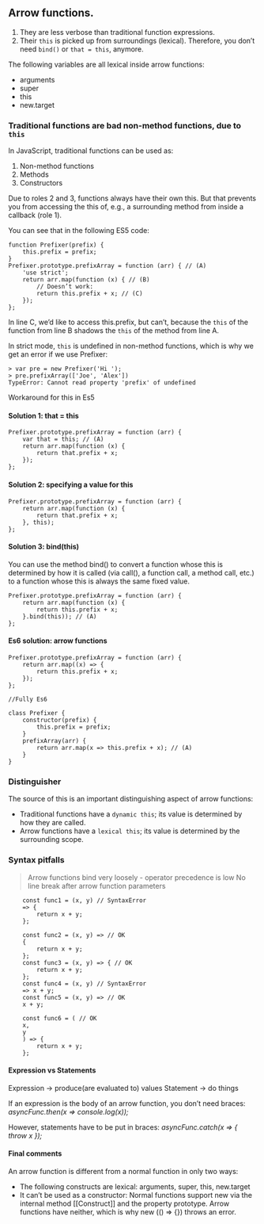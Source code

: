 ## Arrow functions.

1. They are less verbose than traditional function expressions.
2. Their `this` is picked up from surroundings (lexical). Therefore, you don’t need `bind()` or `that = this`, anymore.

The following variables are all lexical inside arrow functions:
   * arguments
   * super
   * this
   * new.target

### Traditional functions are bad non-method functions, due to `this` 
In JavaScript, traditional functions can be used as:

   1. Non-method functions
   2. Methods
   3. Constructors

Due to roles 2 and 3, functions always have their own this. 
But that prevents you from accessing the this of, e.g., a surrounding method from inside a callback (role 1).

You can see that in the following ES5 code:

```
function Prefixer(prefix) {
    this.prefix = prefix;
}
Prefixer.prototype.prefixArray = function (arr) { // (A)
    'use strict';
    return arr.map(function (x) { // (B)
        // Doesn’t work:
        return this.prefix + x; // (C)
    });
};

```

In line C, we’d like to access this.prefix, but can’t,
because the `this` of the function from line B shadows the `this` of the method from line A. 

In strict mode, `this` is undefined in non-method functions, which is why we get an error if we use Prefixer:

```
> var pre = new Prefixer('Hi ');
> pre.prefixArray(['Joe', 'Alex'])
TypeError: Cannot read property 'prefix' of undefined

```

Workaround for this in Es5

#### Solution 1: that = this 
```
Prefixer.prototype.prefixArray = function (arr) {
    var that = this; // (A)
    return arr.map(function (x) {
        return that.prefix + x;
    });
};

```

#### Solution 2: specifying a value for this 
```
Prefixer.prototype.prefixArray = function (arr) {
    return arr.map(function (x) {
        return that.prefix + x;
    }, this);
};

```

#### Solution 3: bind(this) 
You can use the method bind() to convert a function whose this is determined by how it is called (via call(), a function call, a method call, etc.) to a function whose this is always the same fixed value. 

```
Prefixer.prototype.prefixArray = function (arr) {
    return arr.map(function (x) {
        return this.prefix + x;
    }.bind(this)); // (A)
};
```

#### Es6 solution: arrow functions

```
Prefixer.prototype.prefixArray = function (arr) {
    return arr.map((x) => {
        return this.prefix + x;
    });
};

//Fully Es6

class Prefixer {
    constructor(prefix) {
        this.prefix = prefix;
    }
    prefixArray(arr) {
        return arr.map(x => this.prefix + x); // (A)
    }
}

```


### Distinguisher

The source of this is an important distinguishing aspect of arrow functions:

* Traditional functions have a `dynamic this`; its value is determined by how they are called.
* Arrow functions have a `lexical this`; its value is determined by the surrounding scope.

###  Syntax pitfalls

 > Arrow functions bind very loosely - operator precedence is low
 > No line break after arrow function parameters
```
    const func1 = (x, y) // SyntaxError
    => {
        return x + y;
    };

    const func2 = (x, y) => // OK
    {
        return x + y;
    };
    const func3 = (x, y) => { // OK
        return x + y;
    };
    const func4 = (x, y) // SyntaxError
    => x + y;
    const func5 = (x, y) => // OK
    x + y;

    const func6 = ( // OK
    x,
    y
    ) => {
        return x + y;
    };
```

#### Expression vs Statements

Expression -> produce(are evaluated to) values
Statement -> do things

If an expression is the body of an arrow function, you don’t need braces:
*asyncFunc.then(x => console.log(x));*

However, statements have to be put in braces:
*asyncFunc.catch(x => { throw x });*


#### Final comments
An arrow function is different from a normal function in only two ways:

* The following constructs are lexical: arguments, super, this, new.target
* It can’t be used as a constructor: Normal functions support new via the internal method [[Construct]] and the property prototype. Arrow functions have neither, which is why new (() => {}) throws an error.
